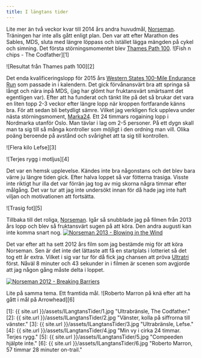 ```yaml
---
title: I längtans tider
---
```

 Lite mer än två veckor kvar till 2014 års andra huvudmål, [Norseman](http://www.nxtri.no/). Träningen har inte alls gått enligt plan. Den var att efter Marathon des Sables, MDS, sluta med längre löppass och istället lägga mängden på cykel och simning. Det första störningsmomentet blev [Thames Path 100](http://www.centurionrunning.com/thames-path-100-2015/thames-path-100-2015/).
![Fish n chips - The Codfather][1]

![Resultat från Thames path 100][2]

Det enda kvalificeringslopp för 2015 års [Western States 100-Mile Endurance Run](http://www.wser.org/) som passade in i kalendern. Det gick förvånansvärt bra att springa så långt och nära inpå MDS, (jag har glömt hur fruktansvärt smärtsamt det egentligen var). Efter att ha funderat och tänkt lite på det så brukar det vara en liten topp 2-3 veckor efter längre lopp när kroppen fortfarande känns bra. För att sedan bli betydligt sämre. Vilket jag verkligen fick uppleva under nästa störningsmoment, [Marka24](http://marka24.no/). Ett 24 timmars rogaining lopp i Nordmarka utanför Oslo. Man tävlar i lag om 2-5 personer. På ett dygn skall man ta sig till så många kontroller som möjligt i den ordning man vill. Olika poäng beroende på avstånd och svårighet att ta sig till kontrollen.

![Flera kilo Lefse][3]

![Terjes rygg i motljus][4]

Det var en hemsk upplevelse. Kändes inte bra någonstans och det blev bara värre ju längre tiden gick. Efter halva loppet så var fötterna trasiga. Visste inte riktigt hur illa det var förrän jag tog av mig skorna några timmar efter målgång. Det var tur att jag inte undersökt innan för då hade jag inte haft viljan och motivationen att fortsätta.

![Trasig fot][5]

 Tillbaka till det roliga, [Norseman](http://www.nxtri.no/). Igår så snubblade jag på filmen från 2013 års lopp och blev så fruktansvärt sugen på att köra. Den andra augusti kan inte komma snart nog.
[![Norseman 2013 - Blowing in the Wind](http://img.youtube.com/vi/UiO-JRegQmM/0.jpg)](http://www.youtube.com/watch?v=UiO-JRegQmM)

 Det var efter att ha sett 2012 års film som jag bestämde mig för att köra Norseman. Sen är det inte det lättaste att få en startplats i lotteriet så det tog ett år extra. Vilket i sig var tur för då fick jag chansen att pröva [Ultratri](http://ultratri.se/) först. Nåväl 8 minuter och 43 sekunder in i filmen är scenen som avgjorde att jag någon gång måste delta i loppet.
 
[![Norseman 2012 - Breaking Barriers](http://img.youtube.com/vi/vLKTxesPAHM/0.jpg)](http://www.youtube.com/watch?v=vLKTxesPAHM)

Lite på samma tema. Ett framtida mål.
![Roberto Marron på knä efter att ha gått i mål på Arrowhead][6]

[1]: {{ site.url }}/assets/ILangtansTider/1.jpg "Ultrabränsle, The Codfather."
[2]: {{ site.url }}/assets/ILangtansTider/2.jpg "Vänster, kolla på siffrorna till vänster."
[3]: {{ site.url }}/assets/ILangtansTider/3.jpg "Ultrabränsle, Lefse."
[4]: {{ site.url }}/assets/ILangtansTider/4.jpg "Min vy i cirka 24 timmar. Terjes rygg."
[5]: {{ site.url }}/assets/ILangtansTider/5.jpg "Compeeden hjälpte inte."
[6]: {{ site.url }}/assets/ILangtansTider/6.jpg "Roberto Marron, 57 timmar 28 minuter on-trail."